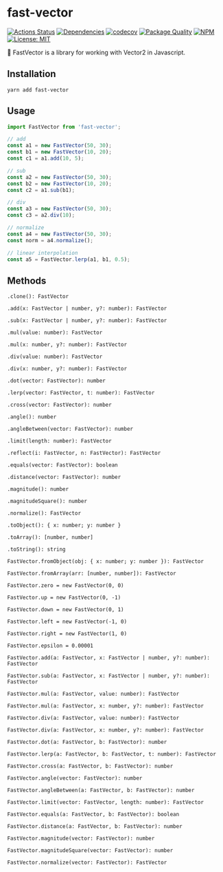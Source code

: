 # fast-vector
[![Actions Status](https://github.com/PRNDcompany/fast-vector/workflows/build/badge.svg)](https://github.com/PRNDcompany/fast-vector/actions)
[![Dependencies](https://img.shields.io/badge/dependencies-none-brightgreen)](https://www.npmjs.com/package/fast-vector)
[![codecov](https://codecov.io/gh/PRNDcompany/fast-vector/branch/master/graph/badge.svg)](https://codecov.io/gh/PRNDcompany/fast-vector)
[![Package Quality](https://npm.packagequality.com/shield/fast-vector.svg)](https://packagequality.com/#?package=fast-vector)
[![NPM](https://img.shields.io/npm/v/fast-vector.svg)](https://www.npmjs.com/package/fast-vector)
[![License: MIT](https://img.shields.io/badge/License-MIT-blue.svg)](https://opensource.org/licenses/MIT)

🚀 FastVector is a library for working with Vector2 in Javascript.

## Installation
```shell script
yarn add fast-vector
```

## Usage
```typescript
import FastVector from 'fast-vector';

// add
const a1 = new FastVector(50, 30);
const b1 = new FastVector(10, 20);
const c1 = a1.add(10, 5);

// sub
const a2 = new FastVector(50, 30);
const b2 = new FastVector(10, 20);
const c2 = a1.sub(b1);

// div
const a3 = new FastVector(50, 30);
const c3 = a2.div(10);

// normalize
const a4 = new FastVector(50, 30);
const norm = a4.normalize();

// linear interpolation
const a5 = FastVector.lerp(a1, b1, 0.5);
```

## Methods

`.clone(): FastVector`

`.add(x: FastVector | number, y?: number): FastVector`

`.sub(x: FastVector | number, y?: number): FastVector`

`.mul(value: number): FastVector`

`.mul(x: number, y?: number): FastVector`

`.div(value: number): FastVector`

`.div(x: number, y?: number): FastVector`

`.dot(vector: FastVector): number`

`.lerp(vector: FastVector, t: number): FastVector`

`.cross(vector: FastVector): number`

`.angle(): number`

`.angleBetween(vector: FastVector): number`

`.limit(length: number): FastVector`

`.reflect(i: FastVector, n: FastVector): FastVector`

`.equals(vector: FastVector): boolean`

`.distance(vector: FastVector): number`

`.magnitude(): number`

`.magnitudeSquare(): number`

`.normalize(): FastVector`

`.toObject(): { x: number; y: number }`

`.toArray(): [number, number]`

`.toString(): string`

`FastVector.fromObject(obj: { x: number; y: number }): FastVector`

`FastVector.fromArray(arr: [number, number]): FastVector`

`FastVector.zero = new FastVector(0, 0)`

`FastVector.up = new FastVector(0, -1)`

`FastVector.down = new FastVector(0, 1)`

`FastVector.left = new FastVector(-1, 0)`

`FastVector.right = new FastVector(1, 0)`

`FastVector.epsilon = 0.00001`

`FastVector.add(a: FastVector, x: FastVector | number, y?: number): FastVector`

`FastVector.sub(a: FastVector, x: FastVector | number, y?: number): FastVector`

`FastVector.mul(a: FastVector, value: number): FastVector`

`FastVector.mul(a: FastVector, x: number, y?: number): FastVector`

`FastVector.div(a: FastVector, value: number): FastVector`

`FastVector.div(a: FastVector, x: number, y?: number): FastVector`

`FastVector.dot(a: FastVector, b: FastVector): number`

`FastVector.lerp(a: FastVector, b: FastVector, t: number): FastVector`

`FastVector.cross(a: FastVector, b: FastVector): number`

`FastVector.angle(vector: FastVector): number`

`FastVector.angleBetween(a: FastVector, b: FastVector): number`

`FastVector.limit(vector: FastVector, length: number): FastVector`

`FastVector.equals(a: FastVector, b: FastVector): boolean`

`FastVector.distance(a: FastVector, b: FastVector): number`

`FastVector.magnitude(vector: FastVector): number`

`FastVector.magnitudeSquare(vector: FastVector): number`

`FastVector.normalize(vector: FastVector): FastVector`
